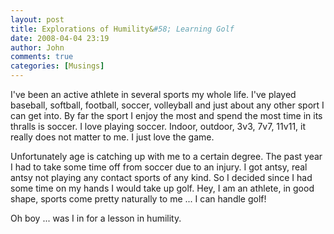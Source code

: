 ```yaml
---
layout: post
title: Explorations of Humility&#58; Learning Golf
date: 2008-04-04 23:19
author: John
comments: true
categories: [Musings]
---
```

<p>I've been an active athlete in several sports my whole life. I've played baseball, softball, football, soccer, volleyball and just about any other sport I can get into. By far the sport I enjoy the most and spend the most time in its thralls is soccer. I love playing soccer. Indoor, outdoor, 3v3, 7v7, 11v11, it really does not matter to me. I just love the game.  <p>Unfortunately age is catching up with me to a certain degree. The past year I had to take some time off from soccer due to an injury. I got antsy, real antsy not playing any contact sports of any kind. So I decided since I had some time on my hands I would take up golf. Hey, I am an athlete, in good shape, sports come pretty naturally to me ... I can handle golf! <p>Oh boy ... was I in for a lesson in humility.</p>

